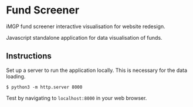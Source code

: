 Fund Screener
===

iMGP fund screener interactive visualisation for website redesign.

Javascript standalone application for data visualisation of funds.

Instructions
---

Set up a server to run the application locally. This is necessary for the data loading.

```shell
$ python3 -m http.server 8000
```

Test by navigating to `localhost:8000` in your web browser.

